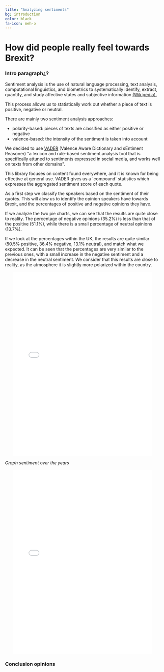 ```yaml
---
title: "Analyzing sentiments"
bg: introduction
color: black
fa-icon: meh-o
---
```


# How did people really feel towards Brexit? 

### Intro paragraph¿?

<div class="note">
  <p>Sentiment analysis is the use of natural language processing, text analysis, computational linguistics, and biometrics to systematically identify, extract, quantify, and study affective states and subjective information
    <a href="https://en.wikipedia.org/wiki/Sentiment_analysis">(Wikipedia).</a>
  </p>
  <p>This process allows us to statistically work out whether a piece of text is positive, negative or neutral. 
  </p>
  <p>There are mainly two sentiment analysis approaches: </p>
  <ul>
    <li>polarity-based: pieces of texts are classified as either positive or negative</li>
    <li>valence-based: the intensity of the sentiment is taken into account</li>
  </ul>  
  <p>We decided to use 
    <a href="http://comp.social.gatech.edu/papers/icwsm14.vader.hutto.pdf">VADER</a> 
    (Valence Aware Dictionary and sEntiment Reasoner) "a lexicon and rule-based sentiment analysis tool that is specifically attuned to sentiments expressed in social media, and works well on texts from other domains". 
  </p>
  <p>This library focuses on content found everywhere, and it is known for being effective at general use. VADER gives us a `compound` statistics which expresses the aggregated sentiment score of each quote.</p>
</div>

As a first step we classify the speakers based on the sentiment of their quotes. This will alow us to identify the opinion speakers have towards Brexit, and the percentages of positive and negative opinions they have. 

If we analyze the two pie charts, we can see that the results are quite close to reality. The percentage of negative opinions (35.2%) is less than that of the positive (51.1%), while there is a small percentage of neutral opinions (13.7%).

If we look at the percentages within the UK, the results are quite similar (50.5% positive, 36.4% negative, 13.1% neutral), and match what we expected. It can be seen that the percentages are very similar to the previous ones, with a small increase in the negative sentiment and a decrease in the neutral sentiment. We consider that this results are close to reality, as the atmosphere it is slightly more polarized within the country.

<p align="center">
  <iframe style="margin:auto;display:block;" src="assets/fig_speaker_countries.html" width="90%" height="600" frameborder="0" style="border:0" allowfullscreen></iframe>
</p>

*Graph sentiment over the years*
<p align="center">
  <iframe style="margin:auto;display:block;" src="assets/fig_sentiment_years.html" width="90%" height="600" frameborder="0" style="border:0" allowfullscreen></iframe>
</p>

### Conclusion opinions

